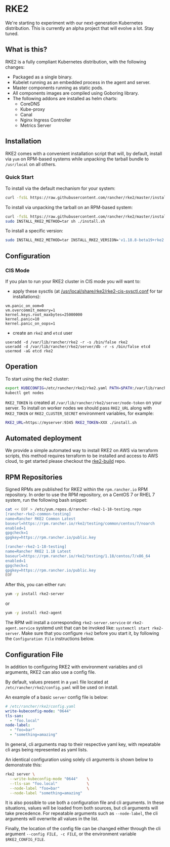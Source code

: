 # RKE2

We're starting to experiment with our next-generation Kubernetes distribution. This is currently an alpha project that will evolve a lot. Stay tuned.

## What is this?

RKE2 is a fully compliant Kubernetes distribution, with the following changes:

- Packaged as a single binary.
- Kubelet running as an embedded process in the agent and server.
- Master components running as static pods.
- All components images are compiled using Goboring library.
- The following addons are installed as helm charts:
  - CoreDNS
  - Kube-proxy
  - Canal
  - Nginx Ingress Controller
  - Metrics Server

## Installation

RKE2 comes with a convenient installation script that will, by default, install via `yum` on RPM-based systems while unpacking the tarball bundle to `/usr/local` on all others.

### Quick Start

To install via the default mechanism for your system:

```sh
curl -fsSL https://raw.githubusercontent.com/rancher/rke2/master/install.sh | sudo sh -
```

To install via unpacking the tarball on an RPM-based system:
```sh
curl -fsSL https://raw.githubusercontent.com/rancher/rke2/master/install.sh --output install.sh
sudo INSTALL_RKE2_METHOD=tar sh ./install.sh
```

To install a specific version:
```sh
sudo INSTALL_RKE2_METHOD=tar INSTALL_RKE2_VERSION='v1.18.8-beta19+rke2' sh ./install.sh
```

## Configuration

### CIS Mode

If you plan to run your RKE2 cluster in CIS mode you will want to:

- apply these sysctls (at [/usr/local/share/rke2/rke2-cis-sysctl.conf](bundle/share/rke2/rke2-cis-sysctl.conf) for tar installations):
```
vm.panic_on_oom=0
vm.overcommit_memory=1
kernel.keys.root_maxbytes=25000000
kernel.panic=10
kernel.panic_on_oops=1
```
- create an `rke2` and `etcd` user
```
useradd -d /var/lib/rancher/rke2 -r -s /bin/false rke2
useradd -d /var/lib/rancher/rke2/server/db -r -s /bin/false etcd
usermod -aG etcd rke2
```

## Operation

To start using the rke2 cluster:

```sh
export KUBECONFIG=/etc/rancher/rke2/rke2.yaml PATH=$PATH:/var/lib/rancher/rke2/bin
kubectl get nodes
```

`RKE2_TOKEN` is created at `/var/lib/rancher/rke2/server/node-token` on your server. To install on worker nodes we should pass `RKE2_URL` along with `RKE2_TOKEN` or `RKE2_CLUSTER_SECRET` environment variables, for example:

```sh
RKE2_URL=https://myserver:9345 RKE2_TOKEN=XXX ./install.sh
```

## Automated deployment

We provide a simple automated way to install RKE2 on AWS via terraform scripts, this method requires terraform to be installed and access to AWS cloud, to get started please checkout the [rke2-build](https://github.com/rancher/rke2-build) repo.

## RPM Repositories

Signed RPMs are published for RKE2 within the `rpm.rancher.io` RPM repository. In order to use the RPM repository, on a CentOS 7 or RHEL 7 system, run the following bash snippet:

```bash
cat << EOF > /etc/yum.repos.d/rancher-rke2-1-18-testing.repo
[rancher-rke2-common-testing]
name=Rancher RKE2 Common Latest
baseurl=https://rpm.rancher.io/rke2/testing/common/centos/7/noarch
enabled=1
gpgcheck=1
gpgkey=https://rpm.rancher.io/public.key

[rancher-rke2-1-18-testing]
name=Rancher RKE2 1.18 Latest
baseurl=https://rpm.rancher.io/rke2/testing/1.18/centos/7/x86_64
enabled=1
gpgcheck=1
gpgkey=https://rpm.rancher.io/public.key
EOF
```

After this, you can either run:

```bash
yum -y install rke2-server
```

or 

```bash
yum -y install rke2-agent
```

The RPM will install a corresponding `rke2-server.service` or `rke2-agent.service` systemd unit that can be invoked like: `systemctl start rke2-server`. Make sure that you configure `rke2` before you start it, by following the `Configuration File` instructions below.

## Configuration File

In addition to configuring RKE2 with environment variables and cli arguments, RKE2 can also use a config file.

By default, values present in a `yaml` file located at `/etc/rancher/rke2/config.yaml` will be used on install.

An example of a basic `server` config file is below:

```yaml
# /etc/rancher/rke2/config.yaml
write-kubeconfig-mode: "0644"
tls-san:
  - "foo.local"
node-label:
  - "foo=bar"
  - "something=amazing"
```

In general, cli arguments map to their respective yaml key, with repeatable cli args being represented as yaml lists.

An identical configuration using solely cli arguments is shown below to demonstrate this:

```bash
rke2 server \
  --write-kubeconfig-mode "0644"    \
  --tls-san "foo.local"             \
  --node-label "foo=bar"            \
  --node-label "something=amazing"
```

It is also possible to use both a configuration file and cli arguments.  In these situations, values will be loaded from both sources, but cli arguments will take precedence.  For repeatable arguments such as `--node-label`, the cli arguments will overwrite all values in the list.

Finally, the location of the config file can be changed either through the cli argument `--config FILE, -c FILE`, or the environment variable `$RKE2_CONFIG_FILE`.
